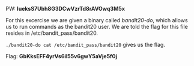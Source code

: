 PW: **IueksS7Ubh8G3DCwVzrTd8rAVOwq3M5x**

For this excercise we are given a binary called *bandit20-do*, which allows us to run commands as the bandit20 user.
We are told the flag for this file resides in /etc/bandit_pass/bandit20.

`./bandit20-do cat /etc/bandit_pass/bandit20` gives us the flag.

Flag: **GbKksEFF4yrVs6il55v6gwY5aVje5f0j**
